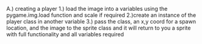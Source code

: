 A.) creating a player
    1.) load the image into a variables using the pygame.img.load function and scale if required
    2.)create an instance of the player class in another variable
    3.) pass the class, an x,y coord for a spawn location, and the image to the sprite class and it will return to
        you a sprite with full functionality and all variables required
  